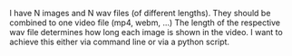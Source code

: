 


I have N images and N wav files (of different lengths). They should be combined to one video file (mp4, webm, ...)
The length of the respective wav file determines how long each image is shown in the video.
I want to achieve this either via command line or via a python script.
